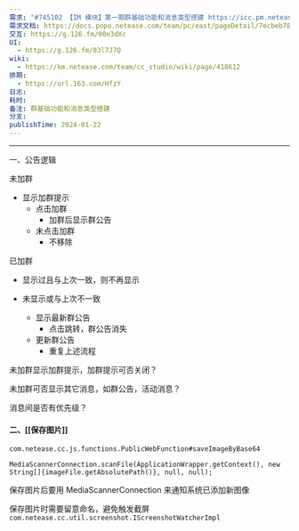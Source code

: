 ```yaml
---
需求: "#745102 【IM 模块】第一期群基础功能和消息类型搭建 https://icc.pm.netease.com/v6/issues/745102"
需求文档: https://docs.popo.netease.com/team/pc/east/pageDetail/7ecbeb785381429d93f754745be2e8dd
交互: https://g.126.fm/00e3dXc
UI:
  - https://g.126.fm/03l7J7Q
wiki:
  - https://km.netease.com/team/cc_studio/wiki/page/418612
排期:
  - https://url.163.com/HfzY
日志: 
耗时: 
备注: 群基础功能和消息类型搭建
分支: 
publishTime: 2024-01-22
---
```

---



一、公告逻辑

未加群

- 显示加群提示
    - 点击加群
        - 加群后显示群公告
    - 未点击加群
        - 不移除

已加群

- 显示过且与上次一致，则不再显示
- 未显示或与上次不一致

    - 显示最新群公告
        - 点击跳转，群公告消失
    - 更新群公告
        - 重复上述流程

未加群显示加群提示，加群提示可否关闭？

未加群可否显示其它消息，如群公告，活动消息？

消息间是否有优先级？



#### 二、[[保存图片]]


```
com.netease.cc.js.functions.PublicWebFunction#saveImageByBase64

MediaScannerConnection.scanFile(ApplicationWrapper.getContext(), new String[]{imageFile.getAbsolutePath()}, null, null);
```

保存图片后要用 MediaScannerConnection 来通知系统已添加新图像

保存图片时需要留意命名，避免触发截屏
`com.netease.cc.util.screenshot.IScreenshotWatcherImpl`

